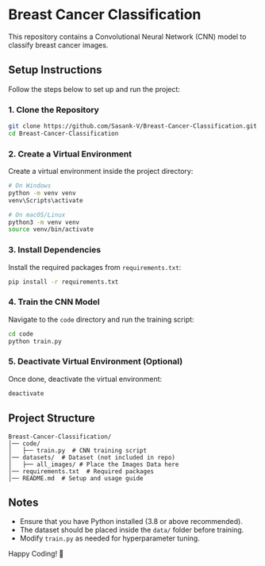 # Breast Cancer Classification

This repository contains a Convolutional Neural Network (CNN) model to classify breast cancer images.

## Setup Instructions

Follow the steps below to set up and run the project:

### 1. Clone the Repository
```bash
git clone https://github.com/Sasank-V/Breast-Cancer-Classification.git
cd Breast-Cancer-Classification
```

### 2. Create a Virtual Environment
Create a virtual environment inside the project directory:

```bash
# On Windows
python -m venv venv
venv\Scripts\activate

# On macOS/Linux
python3 -m venv venv
source venv/bin/activate
```

### 3. Install Dependencies
Install the required packages from `requirements.txt`:

```bash
pip install -r requirements.txt
```

### 4. Train the CNN Model
Navigate to the `code` directory and run the training script:

```bash
cd code
python train.py
```

### 5. Deactivate Virtual Environment (Optional)
Once done, deactivate the virtual environment:

```bash
deactivate
```

## Project Structure
```
Breast-Cancer-Classification/
│── code/
│   ├── train.py  # CNN training script
│── datasets/  # Dataset (not included in repo)
│   ├── all_images/ # Place the Images Data here
│── requirements.txt  # Required packages
│── README.md  # Setup and usage guide
```

## Notes
- Ensure that you have Python installed (3.8 or above recommended).
- The dataset should be placed inside the `data/` folder before training.
- Modify `train.py` as needed for hyperparameter tuning.

Happy Coding! 🚀

